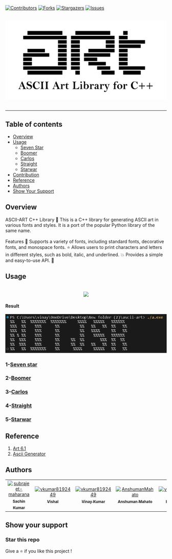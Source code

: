 [contributors-shield]: https://img.shields.io/github/contributors/codewithnick/ascii-art.svg?style=for-the-badge
[contributors-url]: https://github.com/codewithnick/ascii-art/graphs/contributors
[forks-shield]: https://img.shields.io/github/forks/codewithnick/ascii-art.svg?style=for-the-badge
[forks-url]: https://github.com/codewithnick/ascii-art/network/members
[stars-shield]: https://img.shields.io/github/stars/codewithnick/ascii-art.svg?style=for-the-badge
[stars-url]: https://github.com/codewithnick/ascii-art/stargazers
[issues-shield]: https://img.shields.io/github/issues/codewithnick/ascii-art.svg?style=for-the-badge
[issues-url]: https://github.com/codewithnick/ascii-art/issues

[![Contributors][contributors-shield]][contributors-url]
[![Forks][forks-shield]][forks-url]
[![Stargazers][stars-shield]][stars-url]
[![Issues][issues-shield]][issues-url]
<div>
	<br/>
</div>

<div align="center">
<img src="./logo (1).png" alt="Logo">
<br/>
<br/>

</div>
	
----------

## Table of contents

- [Overview](https://github.com/codewithnick/ascii-art#overview)
- [Usage](https://github.com/codewithnick/ascii-art#Usage)
  - [Seven Star](https://github.com/codewithnick/ascii-art#1-Seven-Star)
  - [Boomer](https://github.com/codewithnick/ascii-art#2-Boomer)
  - [Carlos](https://github.com/codewithnick/ascii-art#3-Carlos)
  - [Straight](https://github.com/codewithnick/ascii-art#4-Straight)
  - [Starwar](https://github.com/codewithnick/ascii-art#5-Starwar)
- [Contribution](https://github.com/codewithnick/ascii-art/blob/main/CONTRIBUTING.md)
- [Reference](https://github.com/codewithnick/ascii-art#Reference)
- [Authors](https://github.com/codewithnick/ascii-art#Authors)
- [Show Your Support](https://github.com/codewithnick/ascii-art#Show-your-support)

## Overview

ASCII-ART C++ Library 🚀 This is a C++ library for generating ASCII art in various fonts and styles. It is a port of the popular Python library of the same name.
<br/>
<br/>
Features 🎉 Supports a variety of fonts, including standard fonts, decorative fonts, and monospace fonts. ⭐ Allows users to print characters and letters in different styles, such as bold, italic, and underlined. 💥 Provides a simple and easy-to-use API. 🔨

## Usage


<br/>
<div align="center">
<img src="./sample.gif">
</div>
<br/>
<strong>Result</strong>
<br/>
<br/>

<div align="center">
<img src="./7star-result.png">
</div>

### 1-[Seven star](./Fonts/SevenStar/sevenstar.md)

### 2-[Boomer](./Fonts/Boomer/boomer.md)

### 3-[Carlos](./Fonts/carlos/carlos.md)

### 4-[Straight](./Fonts/Straight/straight.md)

### 5-[Starwar](./Fonts/starwar/starwar.md)

## Reference

1. [Art 6.1](https://pypi.org/project/art/)
2. [Ascii Generator](https://ascii-generator.site/t/)

## Authors

<!-- readme: collaborators -start -->
<table>
<tr>
    <td align="center">
        <a href="https://github.com/sachinkumar911">
            <img src="https://avatars.githubusercontent.com/u/115224664?v=4" width="100;" alt="subrajeet-maharana"/>
            <br />
            <sub><b>Sachin Kumar</b></sub>
        </a>
    </td>
    <td align="center">
        <a href="https://github.com/vishu567">
            <img src="https://avatars.githubusercontent.com/u/112263798?v=4" width="100;" alt="vkumar8192449"/>
            <br />
            <sub><b>Vishal</b></sub>
        </a>
    </td>
    <td align="center">
        <a href="https://github.com/vkumar8192449">
            <img src="https://avatars.githubusercontent.com/u/64706066?v=4" width="100;" alt="vkumar8192449"/>
            <br />
            <sub><b>Vinay Kumar</b></sub>
        </a>
    </td>
    <td align="center">
        <a href="https://github.com/AnshumanMahato">
            <img src="https://avatars.githubusercontent.com/u/58422570?v=4" width="100;" alt="AnshumanMahato"/>
            <br />
            <sub><b>Anshuman Mahato</b></sub>
        </a>
    </td>
    <td align="center">
        <a href="https://github.com/codewithnick">
            <img src="https://avatars.githubusercontent.com/u/53932029?v=4" width="100;" alt="vkumar8192449"/>
            <br />
            <sub><b>Nikhil Singh</b></sub>
        </a>
    </td>
    </tr>
</table>

## Show your support

<h3>Star this repo</h3>

Give a ⭐ if you like this project !
